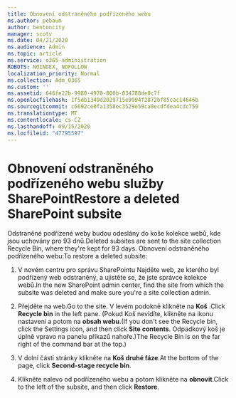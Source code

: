 ```yaml
---
title: Obnovení odstraněného podřízeného webu
ms.author: pebaum
author: bentoncity
manager: scotv
ms.date: 04/21/2020
ms.audience: Admin
ms.topic: article
ms.service: o365-administration
ROBOTS: NOINDEX, NOFOLLOW
localization_priority: Normal
ms.collection: Adm_O365
ms.custom: ''
ms.assetid: 646fe22b-9980-4970-800b-034788de0c7f
ms.openlocfilehash: 1f5db1349d2029715e9994f2872bf85cac14646b
ms.sourcegitcommit: c6692ce0fa1358ec3529e59ca0ecdfdea4cdc759
ms.translationtype: MT
ms.contentlocale: cs-CZ
ms.lasthandoff: 09/15/2020
ms.locfileid: "47795597"
---
```

# <a name="restore-a-deleted-sharepoint-subsite"></a><span data-ttu-id="aba1e-102">Obnovení odstraněného podřízeného webu služby SharePoint</span><span class="sxs-lookup"><span data-stu-id="aba1e-102">Restore a deleted SharePoint subsite</span></span>

<span data-ttu-id="aba1e-103">Odstraněné podřízené weby budou odeslány do koše kolekce webů, kde jsou uchovány pro 93 dnů.</span><span class="sxs-lookup"><span data-stu-id="aba1e-103">Deleted subsites are sent to the site collection Recycle Bin, where they're kept for 93 days.</span></span> <span data-ttu-id="aba1e-104">Obnovení odstraněného podřízeného webu:</span><span class="sxs-lookup"><span data-stu-id="aba1e-104">To restore a deleted subsite:</span></span>
  
1. <span data-ttu-id="aba1e-105">V novém centru pro správu SharePointu Najděte web, ze kterého byl podřízený web odstraněný, a ujistěte se, že jste správce kolekce webů.</span><span class="sxs-lookup"><span data-stu-id="aba1e-105">In the new SharePoint admin center, find the site from which the subsite was deleted and make sure you're a site collection admin.</span></span> 
    
2. <span data-ttu-id="aba1e-106">Přejděte na web.</span><span class="sxs-lookup"><span data-stu-id="aba1e-106">Go to the site.</span></span> <span data-ttu-id="aba1e-107">V levém podokně klikněte na **Koš** .</span><span class="sxs-lookup"><span data-stu-id="aba1e-107">Click **Recycle bin** in the left pane.</span></span> <span data-ttu-id="aba1e-108">(Pokud Koš nevidíte, klikněte na ikonu nastavení a potom na **obsah webu**.</span><span class="sxs-lookup"><span data-stu-id="aba1e-108">(If you don't see the Recycle bin, click the Settings icon, and then click **Site contents**.</span></span> <span data-ttu-id="aba1e-109">Odpadkový koš je úplně vpravo na panelu příkazů nahoře.)</span><span class="sxs-lookup"><span data-stu-id="aba1e-109">The Recycle Bin is on the far right of the command bar at the top.)</span></span>
    
3. <span data-ttu-id="aba1e-110">V dolní části stránky klikněte na **Koš druhé fáze**.</span><span class="sxs-lookup"><span data-stu-id="aba1e-110">At the bottom of the page, click **Second-stage recycle bin**.</span></span>
    
4. <span data-ttu-id="aba1e-111">Klikněte nalevo od podřízeného webu a potom klikněte na **obnovit**.</span><span class="sxs-lookup"><span data-stu-id="aba1e-111">Click to the left of the subsite, and then click **Restore**.</span></span>
    

